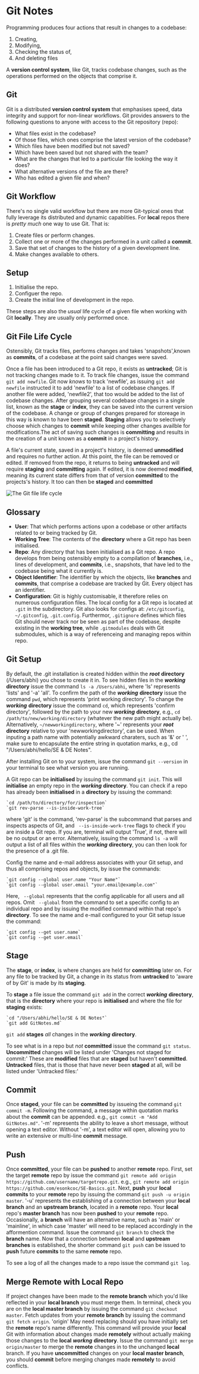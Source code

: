 # Git Notes

Programming produces four actions that result in changes to a codebase:
1. Creating,
2. Modifying,
3. Checking the status of,
4. And deleting files

A **version control system**, like Git, tracks codebase changes, such as the operations performed on the objects that comprise it.

## Git

Git is a distributed **version control system** that emphasises speed, data integrity and support for non-linear workflows. Git provides answers to the following questions to anyone with access to the Git repository (repo):

- What files exist in the codebase?
- Of those files, which ones comprise the latest version of the codebase?
- Which files have been modified but not saved?
- Which have been saved but not shared with the team?
- What are the changes that led to a particular file looking the way it does?
- What alternative versions of the file are there?
- Who has edited a given file and when?

## Git Workflow

There's no single valid workflow but there are more Git-typical ones that fully leverage its distributed and dynamic capablities. For **local** repos there is *pretty much* one way to use Git. That is:

1. Create files or perform changes.
2. Collect one or more of the changes performed in a unit called a **commit**.
3. Save that set of changes to the history of a given development line.
4. Make changes available to others.

## Setup

1. Initialise the repo.
2. Configuer the repo.
3. Create the initial line of development in the repo.

These steps are also the *usual* life cycle of a given file when working with Git **locally**. They are usually only performed once.

## Git File Life Cycle

Ostensibly, Git tracks files, performs changes and takes 'snapshots',known as **commits**, of a codebase at the point said changes were saved.

Once a file has been introduced to a Git repo, it exists as **untracked**; Git is not tracking changes made to it. To track file changes, issue the command `git add newfile`. Git now *knows* to track 'newfile', as issuing `git add newfile` instructed it to add 'newfile' to a list of codebase changes. If another file were added, 'newfile2', that too would be added to the list of codebase changes. After grouping several codebase changes in a single list, known as the **stage** or **index**, they can be saved into the current version of the codebase. A change or group of changes prepared for storeage in this way is known to have been **staged**. **Staging** allows you to selectively choose which changes to **commit** while keeping other changes availble for modifications.The act of saving such changes is **committing** and results in the creation of a unit known as a **commit** in a project's history.

A file's current state, saved in a project's history, is deemed **unmodified** and requires no further action. At this point, the file can be removed or edited. If removed from the repo, it returns to being **untracked** and will require **staging** and **committing** again. If edited, it is now deemed **modified**, meaning its current state differs from that of version **committed** to the projects's history. It too can then be **staged** and **committed**

![The Git file life cycle](<Screenshot 2023-09-25 at 19.14.56.png>)

## Glossary

- **User**: That which performs actions upon a codebase or other artifacts related to or being tracked by Git.
- **Working Tree**: The contents of the **directory** where a Git repo has been initialised.
- **Repo**: Any directory that has been initialised as a Git repo. A repo develops from being ostensibly empty to a compilation of **branches**, i.e., lines of development, and **commits**, i.e., snapshots, that have led to the codebase being what it currently is.
- **Object Identifier**: The identifier by which the objects, like **branches** and **commits**, that comprise a codebase are tracked by Git. Every object has an identifier.
- **Configuration**: Git is highly customisable, it therefore relies on numerous configuration files. The local config for a Git repo is located at `.git` in the subdirectory. Git also looks for configs at: `/etc/gitconfig`, `~/.gitconfig`, `.git.config`. Furthermor, `.gitignore` defines which files Git should never track nor be seen as part of the codebase, despite existing in the **working tree**, while `.gitmodules` deals with Git submodules, which is a way of referenceing and managing repos within repo.

## Git Setup
By default, the .git installation is created hidden within the ***root*** **directory** (/Users/abhi) you chose to create it in. To see hidden files in the ***working*** **directory** issue the command `ls -a /Users/abhi`, where 'ls' represents 'lists' and '-a' 'all'. To confirm the path of the ***working*** **directory**  issue the command `pwd`, which represents 'print working directory'. To change the ***working*** **directory** issue the command `cd`, which represents 'confirm directory', followed by the path to your new ***working*** **directory**, e.g., `cd /path/to/new/working/directory` (whatever the new path might actually be). Alternatively, `~/newworkingdirectory`, where '~' represents your ***root*** **directory** relative to your 'newworkingdirectory', can be used. When inputing a path name with potentially awkward charaters, such as '&' or ' ', make sure to encapsulate the entire string in quotation marks, e.g., cd "/Users/abhi/hello/SE & DE Notes".  

After installing Git on to your system, issue the command `git --version` in your terminal to see what version you are running.

A Git repo can be **initialised** by issuing the command `git init`. This will **initialise** an empty repo in the ***working*** **directory**. You can check if a repo has already been **initialised** in a **directory** by issuing the command:

    `cd /path/to/directory/for/inspection`
    `git rev-parse --is-inside-work-tree`

where 'git' is the command, 'rev-parse' is the subcommand that parses and inspects aspects of Git, and ` --is-inside-work-tree` flags to check if you are inside a Git repo. If you are, terminal will output 'True', if not, there will be no output or an error. Alternatively, issuing the command `ls -a` will output a list of all files within the ***working*** **directory**, you can then look for the presence of a .git file. 

Config the name and e-mail address associates with your Git setup, and thus all comprising repos and objects, by issue the commands:

    `git config --global user.name "Your Name"`
    `git config --global user.email "your.email@example.com"`

Here, ` --global` represents that the config applicable for all users and all repos. Omit ` --global` from the command to set a specific config to an individual repo and by issuing the modified command within that repo's **directory**. To see the name and e-mail configured to your Git setup issue the command:

    `git config --get user.name`
    `git config --get user.email`

## Stage

The **stage**, or **index**, is where changes are held for **committing** later on. For any file to be tracked by Git, a change in its status from **untracked** to 'aware of by Git' is made by its **staging**.

To **stage** a file issue the command `git add` in the correct ***working*** **directory**, that is the **directory** where your repo is **initialised** and where the file for **staging** exists:

    `cd "/Users/abhi/hello/SE & DE Notes"`
    `git add GitNotes.md`

`git add` **stages** *all* changes in the ***working*** **directory**.

To see what is in a repo but *not* **committed** issue the command `git status`. **Uncommitted** changes will be listed under 'Changes not staged for commit:' These are **modified** files that are **staged** but haven't **committed**. **Untracked** files, that is those that have never been **staged** at all, will be listed under 'Untracked files:'

## Commit

Once **staged**, your file can be **committed** by issueing the command `git commit -m`. Following the command, a message within quotation marks about the **commit** can be appended. e.g., `git commit -m "Add GitNotes.md"`. '-m' represents the ability to leave a short message, without opening a text editor. Without '-m', a text editor will open, allowing you to write an extensive or multi-line **commit** message.

## Push

Once **committed**, your file can be **pushed** to another **remote** repo. First, set the target **remote** repo by issue the command `git remote add origin https://github.com/username/targetrepo.git`. e.g., `git remote add origin https://github.com/esonkcoc/SE-Basics.git`. Next, **push** your **local commits** to your **remote** repo by issuing the command `git push -u origin master`. '-u' represents the establishing of a connection between your **local branch** and an **upstream branch**, located in a **remote** repo. Your **local** repo's **master branch** has now been **pushed** to your **remote** repo. Occasionally, a **branch** will have an alternative name, such as 'main' or 'mainline', in which case 'master' will need to be replaced accordingly in the afformention command. Issue the command `git branch` to check the **branch** name. Now that a connection between **local** and **upstream branches** is established, the shorter command `git push` can be issued to **push** future **commits** to the same **remote** repo.

To see a log of all the changes made to a repo issue the command `git log`.

## Merge Remote with Local Repo

If project changes have been made to the **remote branch** which you'd like reflected in your **local branch** you must merge them. In terminal, check you are on the **local master branch** by issuing the command `git checkout master`. Fetch updates from your **remote branch** by issuing the command `git fetch origin`. 'origin' May need replacing should you have initially set the **remote** repo's name differently. This command will provide your **local** Git with information about changes made **remotely** without actually making those changes to the **local** ***workng*** **directory**. Issue the command `git merge origin/master` to merge the **remote** changes in to the unchanged **local** branch. If you have **uncommitted** changes on your **local master branch**, you should **commit** before merging changes made **remotely** to avoid conflicts.